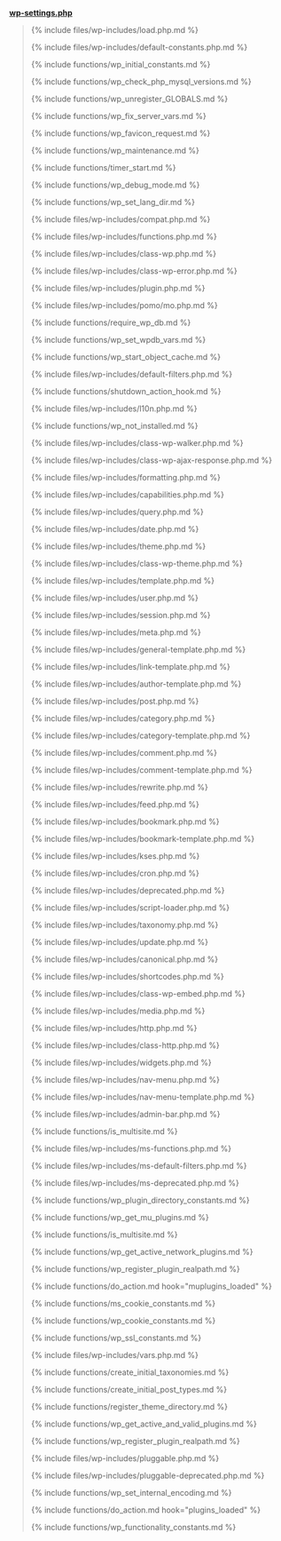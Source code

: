 <p><b><a href="https://developer.wordpress.org/reference/files/wp-settings.php/">wp-settings.php</a></b></p>

<blockquote>

{% include files/wp-includes/load.php.md %}

{% include files/wp-includes/default-constants.php.md %}

{% include functions/wp_initial_constants.md %}

{% include functions/wp_check_php_mysql_versions.md %}

{% include functions/wp_unregister_GLOBALS.md %}

{% include functions/wp_fix_server_vars.md %}

{% include functions/wp_favicon_request.md %}

{% include functions/wp_maintenance.md %}

{% include functions/timer_start.md %}

{% include functions/wp_debug_mode.md %}

{% include functions/wp_set_lang_dir.md %}

{% include files/wp-includes/compat.php.md %}

{% include files/wp-includes/functions.php.md %}

{% include files/wp-includes/class-wp.php.md %}

{% include files/wp-includes/class-wp-error.php.md %}

{% include files/wp-includes/plugin.php.md %}

{% include files/wp-includes/pomo/mo.php.md %}

{% include functions/require_wp_db.md %}

{% include functions/wp_set_wpdb_vars.md %}

{% include functions/wp_start_object_cache.md %}

{% include files/wp-includes/default-filters.php.md %}

{% include functions/shutdown_action_hook.md %}

{% include files/wp-includes/l10n.php.md %}

{% include functions/wp_not_installed.md %}

{% include files/wp-includes/class-wp-walker.php.md %}

{% include files/wp-includes/class-wp-ajax-response.php.md %}

{% include files/wp-includes/formatting.php.md %}

{% include files/wp-includes/capabilities.php.md %}

{% include files/wp-includes/query.php.md %}

{% include files/wp-includes/date.php.md %}

{% include files/wp-includes/theme.php.md %}

{% include files/wp-includes/class-wp-theme.php.md %}

{% include files/wp-includes/template.php.md %}

{% include files/wp-includes/user.php.md %}

{% include files/wp-includes/session.php.md %}

{% include files/wp-includes/meta.php.md %}

{% include files/wp-includes/general-template.php.md %}

{% include files/wp-includes/link-template.php.md %}

{% include files/wp-includes/author-template.php.md %}

{% include files/wp-includes/post.php.md %}

{% include files/wp-includes/category.php.md %}

{% include files/wp-includes/category-template.php.md %}

{% include files/wp-includes/comment.php.md %}

{% include files/wp-includes/comment-template.php.md %}

{% include files/wp-includes/rewrite.php.md %}

{% include files/wp-includes/feed.php.md %}

{% include files/wp-includes/bookmark.php.md %}

{% include files/wp-includes/bookmark-template.php.md %}

{% include files/wp-includes/kses.php.md %}

{% include files/wp-includes/cron.php.md %}

{% include files/wp-includes/deprecated.php.md %}

{% include files/wp-includes/script-loader.php.md %}

{% include files/wp-includes/taxonomy.php.md %}

{% include files/wp-includes/update.php.md %}

{% include files/wp-includes/canonical.php.md %}

{% include files/wp-includes/shortcodes.php.md %}

{% include files/wp-includes/class-wp-embed.php.md %}

{% include files/wp-includes/media.php.md %}

{% include files/wp-includes/http.php.md %}

{% include files/wp-includes/class-http.php.md %}

{% include files/wp-includes/widgets.php.md %}

{% include files/wp-includes/nav-menu.php.md %}

{% include files/wp-includes/nav-menu-template.php.md %}

{% include files/wp-includes/admin-bar.php.md %}

{% include functions/is_multisite.md %}

{% include files/wp-includes/ms-functions.php.md %}

{% include files/wp-includes/ms-default-filters.php.md %}

{% include files/wp-includes/ms-deprecated.php.md %}

{% include functions/wp_plugin_directory_constants.md %}

{% include functions/wp_get_mu_plugins.md %}

{% include functions/is_multisite.md %}

{% include functions/wp_get_active_network_plugins.md %}

{% include functions/wp_register_plugin_realpath.md %}

{% include functions/do_action.md hook="muplugins_loaded" %}

{% include functions/ms_cookie_constants.md %}

{% include functions/wp_cookie_constants.md %}

{% include functions/wp_ssl_constants.md %}

{% include files/wp-includes/vars.php.md %}

{% include functions/create_initial_taxonomies.md %}

{% include functions/create_initial_post_types.md %}

{% include functions/register_theme_directory.md %}

{% include functions/wp_get_active_and_valid_plugins.md %}

{% include functions/wp_register_plugin_realpath.md %}

{% include files/wp-includes/pluggable.php.md %}

{% include files/wp-includes/pluggable-deprecated.php.md %}

{% include functions/wp_set_internal_encoding.md %}

{% include functions/do_action.md hook="plugins_loaded" %}

{% include functions/wp_functionality_constants.md %}

</blockquote>
